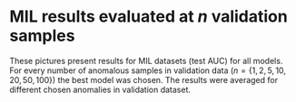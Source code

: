 # MIL results evaluated at $n$ validation samples

These pictures present results for MIL datasets (test AUC) for all models. For every number of anomalous samples in validation data $(n = \{ 1,2,5,10,20,50,100 \})$ the best model was chosen. The results were averaged for different chosen anomalies in validation dataset.
